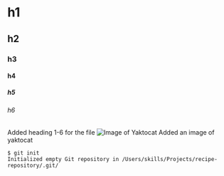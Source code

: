 # h1
## h2
### h3
#### h4
##### h5
###### h6
Added heading 1-6 for the file
![Image of Yaktocat](https://octodex.github.com/images/yaktocat.png)
Added an image of yaktocat
```
$ git init
Initialized empty Git repository in /Users/skills/Projects/recipe-repository/.git/
```
